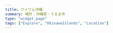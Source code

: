 ```yaml
---
title: ワイワム沖縄
summary: 場所｜沖縄県・うるま市
type: "widget_page"
tags: ["Explore", "OkinawaIslands", "Location"]
---
```

